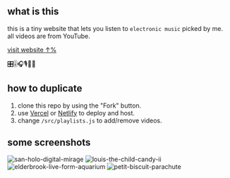 ## what is this

this is a tiny website that lets you listen to `electronic music` picked by me. all videos are from YouTube.

[visit website ↑%](https://stay-vibrant.qier222.com)

🎛️🎚️🎧🎙️🎹🥁

## how to duplicate

1. clone this repo by using the "Fork" button.
2. use [Vercel](https://vercel.com) or [Netlify](https://www.netlify.com/) to deploy and host.
3. change `/src/playlists.js` to add/remove videos.

## some screenshots

![san-holo-digital-mirage](screenshots/san-holo-digital-mirage.gif)
![louis-the-child-candy-ii](screenshots/louis-the-child-candy-ii.gif)
![elderbrook-live-form-aquarium](screenshots/elderbrook-live-form-aquarium.gif)
![petit-biscuit-parachute](screenshots/petit-biscuit-parachute.gif)
